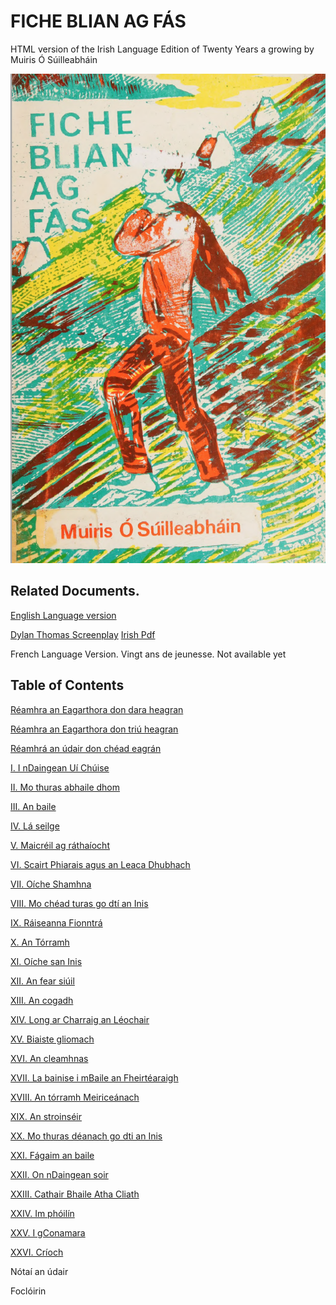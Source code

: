 # FICHE BLIAN AG FÁS 

HTML version of the Irish Language Edition of Twenty Years a growing by Muiris Ó Súilleabháin

![Front Cover](front.png)

## Related Documents.

[English Language version ](https://github.com/cavedave/FicheBlian/blob/main/Twenty%20Years%20a%20Growing%20--%20Maurice%20O'Sullivan.pdf)

[Dylan Thomas Screenplay](https://github.com/cavedave/FicheBlian/blob/main/twenty%20years%20a%20growing%20--%20dylan%20thomas.pdf)
[Irish Pdf](https://github.com/cavedave/FicheBlian/blob/main/fiche%20blian%20ag%20fas%20--%20muiris%20o%20suilleabhain.pdf)


French Language Version. Vingt ans de jeunesse.  Not available yet

## Table of Contents


[Réamhra an Eagarthora don dara heagran](/fiche2.html#Eagarthora)

[Réamhra an Eagarthora don triú heagran](/fiche2.html#Reamhra)

[Réamhrá an údair don chéad eagrán](/fiche2.html#eagran)

[I. I nDaingean Uí Chúise](/fiche2.html#nDaingean)

[II. Mo thuras abhaile dhom](/fiche2.html#abhaile)

[III. An baile](/fiche2.html#baile)

[IV. Lá seilge](/fiche2.html#seilge)

[V. Maicréil ag ráthaíocht](/fiche2.html#Maic)

[VI. Scairt Phiarais agus an Leaca Dhubhach](/fiche2.html#Scairt)

[VII. Oíche Shamhna](/fiche2.html#Shamhna)

[VIII. Mo chéad turas go dtí an Inis](/fiche2.html#Inis)

[IX. Ráiseanna Fionntrá](/fiche2.html#Fionn)

[X. An Tórramh](/fiche2.html#Torramh)

[XI. Oíche san Inis](/fiche2.html#sanInis)

[XII. An fear siúil](/fiche2.html#Anfear)

[XIII. An cogadh](/fiche2.html#cogadh)

[XIV. Long ar Charraig an Léochair](/fiche2.html#Charraig)

[XV. Biaiste gliomach](/fiche2.html#gliomach)

[XVI. An cleamhnas](/fiche2.html#cleamhnas)

[XVII. La bainise i mBaile an Fheirtéaraigh](/fiche2.html#bainise)

[XVIII. An tórramh Meiriceánach](/fiche2.html#Meirice)

[XIX. An stroinséir](/fiche2.html#stroin)

[XX. Mo thuras déanach go dti an Inis](/fiche2.html#thuras)

[XXI. Fágaim an baile](/fiche2.html#fagaim)

[XXII. On nDaingean soir](/fiche2.html#soir)

[XXIII. Cathair Bhaile Atha Cliath](/fiche2.html#atha)

[XXIV. Im phóilín](/fiche2.html#phoil)

[XXV. I gConamara](/fiche2.html#gConamara)

[XXVI. Críoch](/fiche2.html#crioch)

Nótaí an údair

Foclóirin
